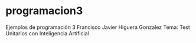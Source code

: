 # programacion3
Ejemplos de programación 3
Francisco Javier Higuera Gonzalez
Tema: Test Unitarios con Inteligencia Artificial
